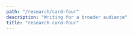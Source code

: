 ```yaml
---
path: "/research/card-four"
description: "Writing for a broader audience"
title: "research card-four"
---
```


